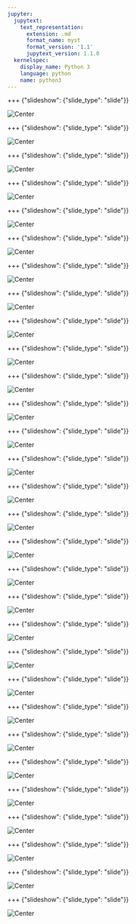 ```yaml
---
jupyter:
  jupytext:
    text_representation:
      extension: .md
      format_name: myst
      format_version: '1.1'
      jupytext_version: 1.1.0
  kernelspec:
    display_name: Python 3
    language: python
    name: python3
---
```


+++ {"slideshow": {"slide_type": "slide"}}

![Center](https://github.com/IBMDeveloperMEA/Quick-and-Easy-PredictiveML/blob/main/images/slide_images/Slide1.png?raw=true)

+++ {"slideshow": {"slide_type": "slide"}}

![Center](https://github.com/IBMDeveloperMEA/Quick-and-Easy-PredictiveML/blob/main/images/slide_images/Slide2.png?raw=true)

+++ {"slideshow": {"slide_type": "slide"}}

![Center](https://github.com/IBMDeveloperMEA/Quick-and-Easy-PredictiveML/blob/main/images/slide_images/Slide3.png?raw=true)

+++ {"slideshow": {"slide_type": "slide"}}

![Center](https://github.com/IBMDeveloperMEA/Quick-and-Easy-PredictiveML/blob/main/images/slide_images/Slide4.png?raw=true)

+++ {"slideshow": {"slide_type": "slide"}}

![Center](https://github.com/IBMDeveloperMEA/Quick-and-Easy-PredictiveML/blob/main/images/slide_images/Slide5.png?raw=true)

+++ {"slideshow": {"slide_type": "slide"}}

![Center](https://github.com/IBMDeveloperMEA/Quick-and-Easy-PredictiveML/blob/main/images/slide_images/Slide6.png?raw=true)

+++ {"slideshow": {"slide_type": "slide"}}

![Center](https://github.com/IBMDeveloperMEA/Quick-and-Easy-PredictiveML/blob/main/images/slide_images/Slide7.png?raw=true)

+++ {"slideshow": {"slide_type": "slide"}}

![Center](https://github.com/IBMDeveloperMEA/Quick-and-Easy-PredictiveML/blob/main/images/slide_images/Slide8.png?raw=true)

+++ {"slideshow": {"slide_type": "slide"}}

![Center](https://github.com/IBMDeveloperMEA/Quick-and-Easy-PredictiveML/blob/main/images/slide_images/Slide9.png?raw=true)

+++ {"slideshow": {"slide_type": "slide"}}

![Center](https://github.com/IBMDeveloperMEA/Quick-and-Easy-PredictiveML/blob/main/images/slide_images/Slide10.png?raw=true)

+++ {"slideshow": {"slide_type": "slide"}}

![Center](https://github.com/IBMDeveloperMEA/Quick-and-Easy-PredictiveML/blob/main/images/slide_images/Slide11.png?raw=true)

+++ {"slideshow": {"slide_type": "slide"}}

![Center](https://github.com/IBMDeveloperMEA/Quick-and-Easy-PredictiveML/blob/main/images/slide_images/Slide12.png?raw=true)

+++ {"slideshow": {"slide_type": "slide"}}

![Center](https://github.com/IBMDeveloperMEA/Quick-and-Easy-PredictiveML/blob/main/images/slide_images/Slide13.png?raw=true)

+++ {"slideshow": {"slide_type": "slide"}}

![Center](https://github.com/IBMDeveloperMEA/Quick-and-Easy-PredictiveML/blob/main/images/slide_images/Slide14.png?raw=true)

+++ {"slideshow": {"slide_type": "slide"}}

![Center](https://github.com/IBMDeveloperMEA/Quick-and-Easy-PredictiveML/blob/main/images/slide_images/Slide15.png?raw=true)

+++ {"slideshow": {"slide_type": "slide"}}

![Center](https://github.com/IBMDeveloperMEA/Quick-and-Easy-PredictiveML/blob/main/images/slide_images/Slide16.png?raw=true)

+++ {"slideshow": {"slide_type": "slide"}}

![Center](https://github.com/IBMDeveloperMEA/Quick-and-Easy-PredictiveML/blob/main/images/slide_images/Slide17.png?raw=true)

+++ {"slideshow": {"slide_type": "slide"}}

![Center](https://github.com/IBMDeveloperMEA/Quick-and-Easy-PredictiveML/blob/main/images/slide_images/Slide18.png?raw=true)

+++ {"slideshow": {"slide_type": "slide"}}

![Center](https://github.com/IBMDeveloperMEA/Quick-and-Easy-PredictiveML/blob/main/images/slide_images/Slide19.png?raw=true)

+++ {"slideshow": {"slide_type": "slide"}}

![Center](https://github.com/IBMDeveloperMEA/Quick-and-Easy-PredictiveML/blob/main/images/slide_images/Slide20.png?raw=true)

+++ {"slideshow": {"slide_type": "slide"}}

![Center](https://github.com/IBMDeveloperMEA/Quick-and-Easy-PredictiveML/blob/main/images/slide_images/Slide21.png?raw=true)

+++ {"slideshow": {"slide_type": "slide"}}

![Center](https://github.com/IBMDeveloperMEA/Quick-and-Easy-PredictiveML/blob/main/images/slide_images/Slide22.png?raw=true)

+++ {"slideshow": {"slide_type": "slide"}}

![Center](https://github.com/IBMDeveloperMEA/Quick-and-Easy-PredictiveML/blob/main/images/slide_images/Slide23.png?raw=true)

+++ {"slideshow": {"slide_type": "slide"}}

![Center](https://github.com/IBMDeveloperMEA/Quick-and-Easy-PredictiveML/blob/main/images/slide_images/Slide24.png?raw=true)

+++ {"slideshow": {"slide_type": "slide"}}

![Center](https://github.com/IBMDeveloperMEA/Quick-and-Easy-PredictiveML/blob/main/images/slide_images/Slide25.png?raw=true)

+++ {"slideshow": {"slide_type": "slide"}}

![Center](https://github.com/IBMDeveloperMEA/Quick-and-Easy-PredictiveML/blob/main/images/slide_images/Slide26.png?raw=true)

+++ {"slideshow": {"slide_type": "slide"}}

![Center](https://github.com/IBMDeveloperMEA/Quick-and-Easy-PredictiveML/blob/main/images/slide_images/Slide27.png?raw=true)

+++ {"slideshow": {"slide_type": "slide"}}

![Center](https://github.com/IBMDeveloperMEA/Quick-and-Easy-PredictiveML/blob/main/images/slide_images/Slide28.png?raw=true)

+++ {"slideshow": {"slide_type": "slide"}}

![Center](https://github.com/IBMDeveloperMEA/Quick-and-Easy-PredictiveML/blob/main/images/slide_images/Slide29.png?raw=true)

+++ {"slideshow": {"slide_type": "slide"}}

![Center](https://github.com/IBMDeveloperMEA/Quick-and-Easy-PredictiveML/blob/main/images/slide_images/Slide30.png?raw=true)
